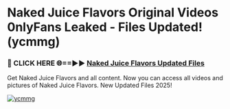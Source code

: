 # Naked Juice Flavors Original Videos 0nlyFans Leaked - Files Updated! (ycmmg)

<h3>🔴 CLICK HERE 🌐==►► <a href="https://tinyurl.com/up5wt9bj" rel="nofollow">Naked Juice Flavors Updated Files</a></h3>

Get Naked Juice Flavors and all content. Now you can access all videos and pictures of Naked Juice Flavors. New Updated Files 2025!

[![ycmmg](https://i.imgur.com/ABiUzMV.gif)](https://tinyurl.com/up5wt9bj)
